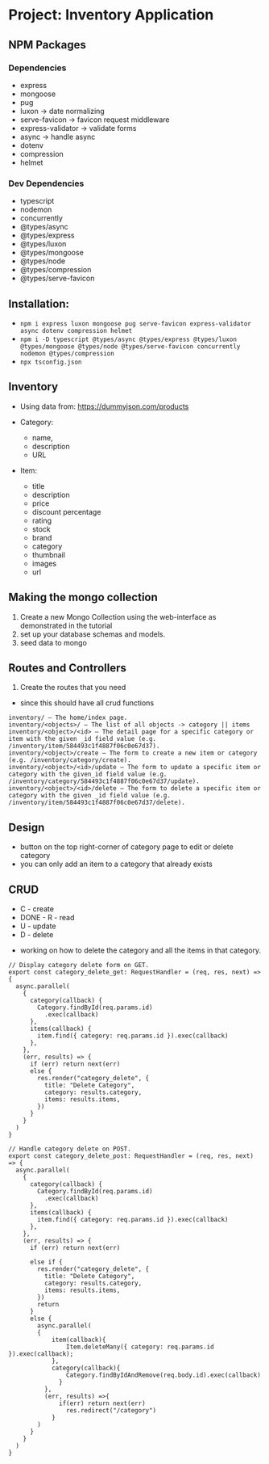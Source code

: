 # Project: Inventory Application

## NPM Packages

### Dependencies

- express
- mongoose
- pug
- luxon -> date normalizing
- serve-favicon -> favicon request middleware
- express-validator -> validate forms
- async -> handle async
- dotenv
- compression
- helmet

### Dev Dependencies

- typescript
- nodemon
- concurrently
- @types/async
- @types/express
- @types/luxon
- @types/mongoose
- @types/node
- @types/compression
- @types/serve-favicon

## Installation:

- `npm i express luxon mongoose pug serve-favicon express-validator async dotenv compression helmet`
- `npm i -D typescript @types/async @types/express @types/luxon @types/mongoose @types/node @types/serve-favicon concurrently nodemon @types/compression`
- `npx tsconfig.json`

## Inventory

- Using data from: <https://dummyjson.com/products>

- Category:

  - name,
  - description
  - URL

- Item:

  - title
  - description
  - price
  - discount percentage
  - rating
  - stock
  - brand
  - category
  - thumbnail
  - images
  - url

## Making the mongo collection

1. Create a new Mongo Collection using the web-interface as demonstrated in the tutorial
2. set up your database schemas and models.
3. seed data to mongo

## Routes and Controllers

1. Create the routes that you need
  - since this should have all crud functions

```
inventory/ — The home/index page.
inventory/<objects>/ — The list of all objects -> category || items
inventory/<object>/<id> — The detail page for a specific category or item with the given _id field value (e.g. /inventory/item/584493c1f4887f06c0e67d37).
inventory/<object>/create — The form to create a new item or category (e.g. /inventory/category/create).
inventory/<object>/<id>/update — The form to update a specific item or category with the given_id field value (e.g. /inventory/category/584493c1f4887f06c0e67d37/update).
inventory/<object>/<id>/delete — The form to delete a specific item or category with the given _id field value (e.g. /inventory/item/584493c1f4887f06c0e67d37/delete).
```

## Design

- button on  the top right-corner of category page to edit or delete category
- you can only add an item to a category that already exists

<!-- NOTE: Deleting a category also means deleting all the items in that category -->
<!-- DONE: Create all of the ‘READ’ views (i.e. view category, and view item) -->

## CRUD

<!-- DONE: WITH THE C -->
<!-- DONE: WITH THE R -->
- C - create
- DONE - R - read
- U - update
- D - delete

<!-- - NOTE: The reason the create form was not rendering was because the order of the routes. -->

- working on how to delete the category and all the items in that category.
```
// Display category delete form on GET.
export const category_delete_get: RequestHandler = (req, res, next) => {
  async.parallel(
    {
      category(callback) {
        Category.findById(req.params.id)
          .exec(callback)
      },
      items(callback) {
        item.find({ category: req.params.id }).exec(callback)
      },
    },
    (err, results) => {
      if (err) return next(err)
      else {
        res.render("category_delete", {
          title: "Delete Category",
          category: results.category,
          items: results.items,
        })
      }
    }
  )
}

// Handle category delete on POST.
export const category_delete_post: RequestHandler = (req, res, next) => {
  async.parallel(
    {
      category(callback) {
        Category.findById(req.params.id)
          .exec(callback)
      },
      items(callback) {
        item.find({ category: req.params.id }).exec(callback)
      },
    },
    (err, results) => {
      if (err) return next(err)

      else if {
        res.render("category_delete", {
          title: "Delete Category",
          category: results.category,
          items: results.items,
        })
        return
      }
      else {
        async.parallel(
        {
            item(callback){
                Item.deleteMany({ category: req.params.id }).exec(callback);
            },
            category(callback){
                Category.findByIdAndRemove(req.body.id).exec(callback)
              }
          },
          (err, results) =>{
              if(err) return next(err)
                res.redirect("/category")
            }
        )
      }
    }
  )
}

```
